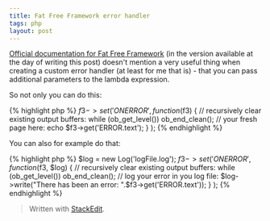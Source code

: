 ```yaml
---
title: Fat Free Framework error handler
tags: php
layout: post
---
```

[Official documentation for Fat Free Framework](http://fatfreeframework.com/framework-variables#AbouttheF3ErrorHandler) (in the version available at the day of writing this post) doesn't mention a very useful thing when creating a custom error handler (at least for me that is) - that you can pass additional parameters to the lambda expression. 
<!--more-->
So not only you can do this:

{% highlight php %}
$f3->set('ONERROR',
    function($f3) {
	// recursively clear existing output buffers:
        while (ob_get_level())
            ob_end_clean();
        // your fresh page here:
        echo $f3->get('ERROR.text');
    }
);
{% endhighlight %}

You can also for example do that:

{% highlight php %}
$log = new Log('logFile.log');
$f3->set('ONERROR',
    function($f3, $log) {
        // recursively clear existing output buffers:
        while (ob_get_level())
            ob_end_clean();
        // log your error in you log file:
        $log->write("There has been an error: ".$f3->get('ERROR.text'));
    }
);
{% endhighlight %}


> Written with [StackEdit](https://stackedit.io/).